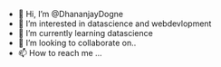 - 👋 Hi, I’m @DhananjayDogne
- 👀 I’m interested in datascience and webdevlopment
- 🌱 I’m currently learning datascience 
- 💞️ I’m looking to collaborate on.. 
- 📫 How to reach me ...

<!---
DhananjayDogne/DhananjayDogne is a ✨ special ✨ repository because its `README.md` (this file) appears on your GitHub profile.
You can click the Preview link to take a look at your changes.
--->
